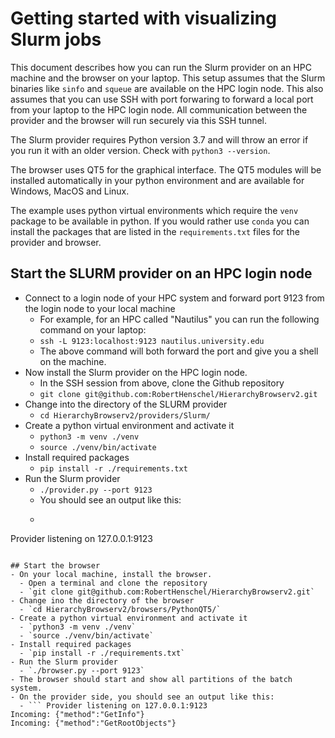 # Getting started with visualizing Slurm jobs
This document describes how you can run the Slurm provider on an HPC machine and the browser on your laptop. This setup assumes that the Slurm binaries like `sinfo` and `squeue` are available on the HPC login node.
This also assumes that you can use SSH with port forwaring to forward a local port from your laptop to the HPC login node. All communication between the provider and the browser will run securely via this SSH tunnel.

The Slurm provider requires Python version 3.7 and will throw an error if you run it with an older version. Check with `python3 --version`.

The browser uses QT5 for the graphical interface. The QT5 modules will be installed automatically in your python environment and are available for Windows, MacOS and Linux.

The example uses python virtual environments which require the `venv` package to be available in python. If you would rather use `conda` you can install the packages that are listed in the `requirements.txt` files for the provider and browser.

## Start the SLURM provider on an HPC login node
- Connect to a login node of your HPC system and forward port 9123 from the login node to your local machine
  - For example, for an HPC called "Nautilus" you can run the following command on your laptop:
  - `ssh -L 9123:localhost:9123 nautilus.university.edu`
  - The above command will both forward the port and give you a shell on the machine.
- Now install the Slurm provider on the HPC login node.
  - In the SSH session from above, clone the Github repository
  - `git clone git@github.com:RobertHenschel/HierarchyBrowserv2.git`
- Change into the directory of the SLURM provider
  - `cd HierarchyBrowserv2/providers/Slurm/`
- Create a python virtual environment and activate it
  - `python3 -m venv ./venv`
  - `source ./venv/bin/activate`
- Install required packages
  - `pip install -r ./requirements.txt`
- Run the Slurm provider
  - `./provider.py --port 9123`
  - You should see an output like this:
  - ```  Starting /home/users/henschel/ HierarchyBrowserv2/providers/Slurm/provider.py
Provider listening on 127.0.0.1:9123
```

## Start the browser
- On your local machine, install the browser.
  - Open a terminal and clone the repository
  - `git clone git@github.com:RobertHenschel/HierarchyBrowserv2.git`
- Change ino the directory of the browser 
  - `cd HierarchyBrowserv2/browsers/PythonQT5/`
- Create a python virtual environment and activate it
  - `python3 -m venv ./venv`
  - `source ./venv/bin/activate`
- Install required packages
  - `pip install -r ./requirements.txt`
- Run the Slurm provider
  - `./browser.py --port 9123`
- The browser should start and show all partitions of the batch system.
- On the provider side, you should see an output like this:
  - ``` Provider listening on 127.0.0.1:9123
Incoming: {"method":"GetInfo"}
Incoming: {"method":"GetRootObjects"}
  ```

